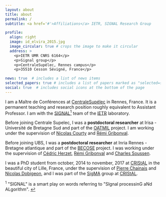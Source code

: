 ```yaml
---
layout: about
title: about
permalink: /
subtitle: <a href='#'>Affiliations</a> IETR, SIGNAL Research Group

profile:
  align: right
  image: id_elvira_2015.jpg
  image_circular: true # crops the image to make it circular
  address: >
    <p>IETR UMR CNRS 6164</p>
    <p>Signal group</p>
    <p>CentraleSupélec, Rennes campus</p>
    <p>35510 Cesson Sévigné, France</p>

news: true  # includes a list of news items
selected_papers: true # includes a list of papers marked as "selected={true}"
social: true  # includes social icons at the bottom of the page
---
```


I am a Maître de Conférences at [CentraleSupélec](http://www.rennes.centralesupelec.fr/) in Rennes, France. 
It is a permanent teaching and research position roughly equivalent to Assistant Professor.
I am with the [SIGNAL](https://www.ietr.fr/equipe-signal-signal-processing-and-algorithm)<a id="footnote-1-ref" href="#footnote-1"><sup>1</sup></a> team of the [IETR](https://www.ietr.fr/) laboratory.

Before joining Centrale Supelec, I was a **postdoctoral researcher** at Irisa - Université de Bretagne Sud and part of the [OATMIL](http://people.irisa.fr/Nicolas.Courty/OATMIL/) project.
I am working under the supervision of [Nicolas Courty](https://people.irisa.fr/Nicolas.Courty/) and [Rémi Gribonval](https://people.irisa.fr/Remi.Gribonval/).<br>

Before joining UBS, I was a **postdoctoral researcher** at Inria Rennes - Bretagne atlantique and part of the [BECOSE](http://becose.univ-lorraine.fr/en/accueil/) project.
I was working under the supervision of [Cédric Herzet](https://people.rennes.inria.fr/Cedric.Herzet/Cedric.Herzet/Main.html), [Rémi Gribonval](https://people.irisa.fr/Remi.Gribonval/) and [Charles Soussen](http://webpages.lss.supelec.fr/charles.soussen/soussen_EN.html).<br>

I was a PhD student from october, 2014 to november, 2017 at [CRIStAL](http://www.cristal.univ-lille.fr) in the beautiful city of Lille, France, under the supervision of [Pierre Chainais](http://pierrechainais.ec-lille.fr) and [Nicolas Dobigeon](http://dobigeon.perso.enseeiht.fr/index.html), and I was part of the [SigMA](http://www.cristal.univ-lille.fr/?rubrique27&eid=30) group at [CRIStAL](http://www.cristal.univ-lille.fr).


<p id="footnote-1">
   <sup>1</sup> 
   "SIGNAL" is a smart play on words referring to "SIgnal processinG aNd ALgorithm". <a href="#footnote-1-ref">&#8617;</a> 
</p>